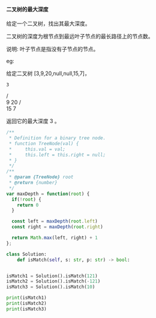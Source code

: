 #### 二叉树的最大深度

给定一个二叉树，找出其最大深度。

二叉树的深度为根节点到最远叶子节点的最长路径上的节点数。

说明: 叶子节点是指没有子节点的节点。

eg:

给定二叉树 [3,9,20,null,null,15,7]，

    3
   / \
  9  20
    /  \
   15   7

返回它的最大深度 3 。

```javascript
/**
 * Definition for a binary tree node.
 * function TreeNode(val) {
 *     this.val = val;
 *     this.left = this.right = null;
 * }
 */
/**
 * @param {TreeNode} root
 * @return {number}
 */
var maxDepth = function(root) {
  if(!root) {
    return 0
  }

  const left = maxDepth(root.left)
  const right = maxDepth(root.right)

  return Math.max(left, right) + 1
};
```

```python
class Solution:
    def isMatch(self, s: str, p: str) -> bool:


isMatch1 = Solution().isMatch(121)
isMatch2 = Solution().isMatch(-121)
isMatch3 = Solution().isMatch(10)

print(isMatch1)
print(isMatch2)
print(isMatch3)
```
